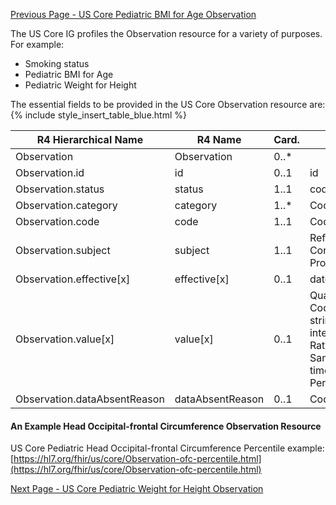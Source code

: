<!-- USCorePediatricHeadOccipital.md {% comment %}
*****************************************************************************************
*                            WARNING: DO NOT EDIT THIS FILE                             *
*                                                                                       *
* This file is generated by SUSHI. Any edits you make to this file will be overwritten. *
*                                                                                       *
* To change the contents of this file, edit the original source file at:                *
* ig-data/input/pagecontent/USCorePediatricHeadOccipital.md                             *
*****************************************************************************************
{% endcomment %} -->
[Previous Page - US Core Pediatric BMI for Age Observation](USCorePediatricBMIforAgeObservation.html)

The US Core IG profiles the Observation resource for a variety of purposes. For example:
- Smoking status
- Pediatric BMI for Age
- Pediatric Weight for Height

The essential fields to be provided in the US Core Observation resource are:
{% include style_insert_table_blue.html %}

| R4 Hierarchical Name         | R4 Name          | Card. | Type                                                                                                   |
|------------------------------|------------------|-------|--------------------------------------------------------------------------------------------------------|
| Observation                  | Observation      | 0..*  |                                                                                                        |
| Observation.id               | id               | 0..1  | id                                                                                                     |
| Observation.status           | status           | 1..1  | code                                                                                                   |
| Observation.category         | category         | 1..*  | CodeableConcept                                                                                        |
| Observation.code             | code             | 1..1  | CodeableConcept                                                                                        |
| Observation.subject          | subject          | 1..1  | Reference(US Core Patient Profile)                                                                     |
| Observation.effective[x]     | effective[x]     | 0..1  | dateTime, Period                                                                                       |
| Observation.value[x]         | value[x]         | 0..1  | Quantity, CodeableConcept, string, boolean, integer, Range, Ratio, SampledData, time, dateTime, Period |
| Observation.dataAbsentReason | dataAbsentReason | 0..1  | CodeableConcept                                                                                        |


#### An Example Head Occipital-frontal Circumference Observation Resource

US Core Pediatric Head Occipital-frontal Circumference Percentile example: [https://hl7.org/fhir/us/core/Observation-ofc-percentile.html](https://hl7.org/fhir/us/core/Observation-ofc-percentile.html)


[Next Page - US Core Pediatric Weight for Height Observation](USCorePediatricWeightforHeightObservation.html)
